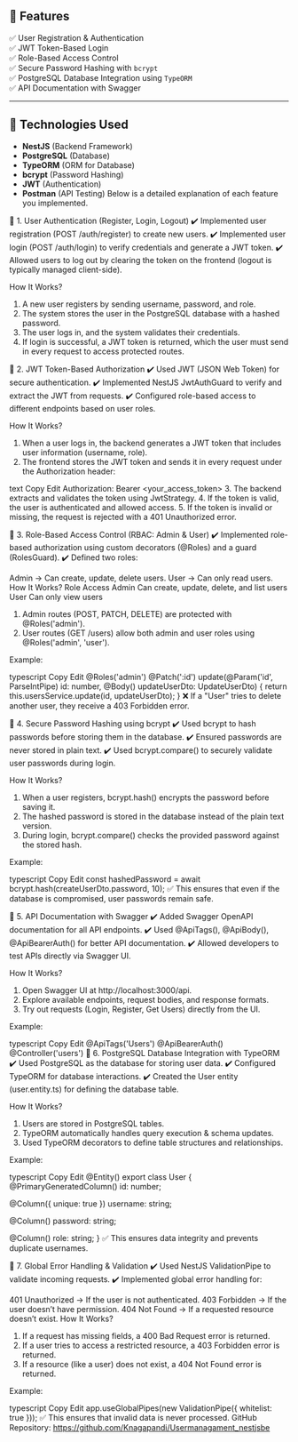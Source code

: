 ## **📌 Features**
✅ User Registration & Authentication  
✅ JWT Token-Based Login  
✅ Role-Based Access Control  
✅ Secure Password Hashing with `bcrypt`  
✅ PostgreSQL Database Integration using `TypeORM`  
✅ API Documentation with Swagger  

---

## **📌 Technologies Used**
- **NestJS** (Backend Framework)
- **PostgreSQL** (Database)
- **TypeORM** (ORM for Database)
- **bcrypt** (Password Hashing)
- **JWT** (Authentication)
- **Postman** (API Testing)
 Below is a detailed explanation of each feature you implemented.

📌 1. User Authentication (Register, Login, Logout)
✔️ Implemented user registration (POST /auth/register) to create new users.
✔️ Implemented user login (POST /auth/login) to verify credentials and generate a JWT token.
✔️ Allowed users to log out by clearing the token on the frontend (logout is typically managed client-side).

How It Works?
1. A new user registers by sending username, password, and role.
2. The system stores the user in the PostgreSQL database with a hashed password.
3. The user logs in, and the system validates their credentials.
4. If login is successful, a JWT token is returned, which the user must send in every request to access protected routes.

📌 2. JWT Token-Based Authorization
✔️ Used JWT (JSON Web Token) for secure authentication.
✔️ Implemented NestJS JwtAuthGuard to verify and extract the JWT from requests.
✔️ Configured role-based access to different endpoints based on user roles.

How It Works?
1. When a user logs in, the backend generates a JWT token that includes user information (username, role).
2. The frontend stores the JWT token and sends it in every request under the Authorization header:

text
Copy
Edit
Authorization: Bearer <your_access_token>
3. The backend extracts and validates the token using JwtStrategy.
4. If the token is valid, the user is authenticated and allowed access.
5. If the token is invalid or missing, the request is rejected with a 401 Unauthorized error.

📌 3. Role-Based Access Control (RBAC: Admin & User)
✔️ Implemented role-based authorization using custom decorators (@Roles) and a guard (RolesGuard).
✔️ Defined two roles:

Admin → Can create, update, delete users.
User → Can only read users.
How It Works?
Role	Access
Admin	Can create, update, delete, and list users
User	Can only view users
1. Admin routes (POST, PATCH, DELETE) are protected with @Roles('admin').
2. User routes (GET /users) allow both admin and user roles using @Roles('admin', 'user').

Example:

typescript
Copy
Edit
@Roles('admin') 
@Patch(':id') 
update(@Param('id', ParseIntPipe) id: number, @Body() updateUserDto: UpdateUserDto) { 
    return this.usersService.update(id, updateUserDto);
}
❌ If a "User" tries to delete another user, they receive a 403 Forbidden error.

📌 4. Secure Password Hashing using bcrypt
✔️ Used bcrypt to hash passwords before storing them in the database.
✔️ Ensured passwords are never stored in plain text.
✔️ Used bcrypt.compare() to securely validate user passwords during login.

How It Works?
1. When a user registers, bcrypt.hash() encrypts the password before saving it.
2. The hashed password is stored in the database instead of the plain text version.
3. During login, bcrypt.compare() checks the provided password against the stored hash.

Example:

typescript
Copy
Edit
const hashedPassword = await bcrypt.hash(createUserDto.password, 10);
✅ This ensures that even if the database is compromised, user passwords remain safe.

📌 5. API Documentation with Swagger
✔️ Added Swagger OpenAPI documentation for all API endpoints.
✔️ Used @ApiTags(), @ApiBody(), @ApiBearerAuth() for better API documentation.
✔️ Allowed developers to test APIs directly via Swagger UI.

How It Works?
1. Open Swagger UI at http://localhost:3000/api.
2. Explore available endpoints, request bodies, and response formats.
3. Try out requests (Login, Register, Get Users) directly from the UI.

Example:

typescript
Copy
Edit
@ApiTags('Users')
@ApiBearerAuth()
@Controller('users')
📌 6. PostgreSQL Database Integration with TypeORM
✔️ Used PostgreSQL as the database for storing user data.
✔️ Configured TypeORM for database interactions.
✔️ Created the User entity (user.entity.ts) for defining the database table.

How It Works?
1. Users are stored in PostgreSQL tables.
2. TypeORM automatically handles query execution & schema updates.
3. Used TypeORM decorators to define table structures and relationships.

Example:

typescript
Copy
Edit
@Entity()
export class User {
  @PrimaryGeneratedColumn()
  id: number;

  @Column({ unique: true })
  username: string;

  @Column()
  password: string;

  @Column()
  role: string;
}
✅ This ensures data integrity and prevents duplicate usernames.

📌 7. Global Error Handling & Validation
✔️ Used NestJS ValidationPipe to validate incoming requests.
✔️ Implemented global error handling for:

401 Unauthorized → If the user is not authenticated.
403 Forbidden → If the user doesn’t have permission.
404 Not Found → If a requested resource doesn’t exist.
How It Works?
1. If a request has missing fields, a 400 Bad Request error is returned.
2. If a user tries to access a restricted resource, a 403 Forbidden error is returned.
3. If a resource (like a user) does not exist, a 404 Not Found error is returned.

Example:

typescript
Copy
Edit
app.useGlobalPipes(new ValidationPipe({ whitelist: true }));
✅ This ensures that invalid data is never processed.
GitHub Repository: https://github.com/Knagapandi/Usermanagament_nestjsbe